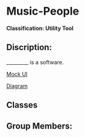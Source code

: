 # Music-People

**Classification: Utility Tool**

## Discription:
_________ is a software.



[Mock UI](https://github.com/Kai535813/Music-People/blob/main/Images/2AE14CDD-1265-470C-9B15F49024186C10_source.jpg.webp?raw=true)

[Diagram](https://github.com/Kai535813/Music-People/blob/main/Images/2AE14CDD-1265-470C-9B15F49024186C10_source.jpg.webp?raw=true)

## Classes

## Group Members:
